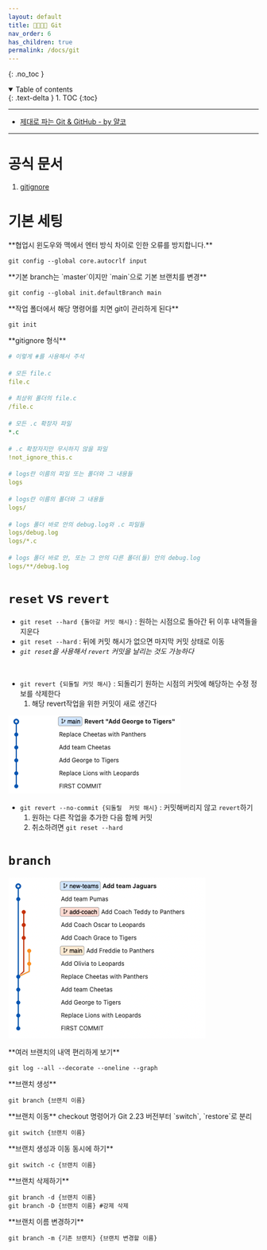 ```yaml
---
layout: default
title: 👨‍👩‍👧‍👦 Git
nav_order: 6
has_children: true
permalink: /docs/git
---
```


{: .no_toc }

<details open markdown="block">
  <summary>
    Table of contents
  </summary>
  {: .text-delta }
1. TOC
{:toc}
</details>

---


- [제대로 파는 Git & GitHub - by 얄코](https://www.inflearn.com/course/%EC%A0%9C%EB%8C%80%EB%A1%9C-%ED%8C%8C%EB%8A%94-%EA%B9%83/dashboard)

***

# 공식 문서
  1.  [gitignore](https://git-scm.com/docs/gitignore)

# 기본 세팅

<div class="code-example" markdown="1">
**협업시 윈도우와 맥에서 엔터 방식 차이로 인한 오류를 방지합니다.**
</div>

```
git config --global core.autocrlf input
```

<div class="code-example" markdown="1">
**기본 branch는 `master`이지만 `main`으로 기본 브랜치를 변경**
</div>

```
git config --global init.defaultBranch main
```

<div class="code-example" markdown="1">
**작업 폴더에서 해당 명령어를 치면 git이 관리하게 된다**
</div>

```
git init
```

<div class="code-example" markdown="1">
**gitignore 형식**
</div>

```yaml
# 이렇게 #를 사용해서 주석

# 모든 file.c
file.c

# 최상위 폴더의 file.c
/file.c

# 모든 .c 확장자 파일
*.c

# .c 확장자지만 무시하지 않을 파일
!not_ignore_this.c

# logs란 이름의 파일 또는 폴더와 그 내용들
logs

# logs란 이름의 폴더와 그 내용들
logs/

# logs 폴더 바로 안의 debug.log와 .c 파일들
logs/debug.log
logs/*.c

# logs 폴더 바로 안, 또는 그 안의 다른 폴더(들) 안의 debug.log
logs/**/debug.log
```

# `reset` vs `revert`

- `git reset --hard {돌아갈 커밋 해시}` : 원하는 시점으로 돌아간 뒤 이후 내역들을 지운다
- `git reset --hard` : 뒤에 커밋 해시가 없으면 마지막 커밋 상태로 이동
- *`git reset`을 사용해서 `revert` 커밋을 날리는 것도 가능하다*

<br>

- `git revert {되돌릴 커밋 해시}` : 되돌리기 원하는 시점의 커밋에 해당하는 수정 정보를 삭제한다
  1. 해당 revert작업을 위한 커밋이 새로 생긴다

![](../../assets/images/git/revert.png)

- `git revert --no-commit {되돌릴  커밋 해시}` : 커밋해버리지 않고 `revert`하기
  1. 원하는 다른 작업을 추가한 다음 함께 커밋
  2. 취소하려면 `git reset --hard`

# `branch`

![](../../assets/images/git/branch.png)

<div class="code-example" markdown="1">
**여러 브랜치의 내역 편리하게 보기**
</div>

```
git log --all --decorate --oneline --graph
```


<div class="code-example" markdown="1">
**브랜치 생성**
</div>

```
git branch {브랜치 이름}
```

<div class="code-example" markdown="1">
**브랜치 이동**
checkout 명령어가 Git 2.23 버전부터 `switch`, `restore`로 분리
</div>

```
git switch {브랜치 이름}
```

<div class="code-example" markdown="1">
**브랜치 생성과 이동 동시에 하기**
</div>

```
git switch -c {브랜치 이름}
```

<div class="code-example" markdown="1">
**브랜치 삭제하기**
</div>

```
git branch -d {브랜치 이름}
git branch -D {브랜치 이름} #강제 삭제
```

<div class="code-example" markdown="1">
**브랜치 이름 변경하기**
</div>

```
git branch -m {기존 브랜치} {브랜치 변경할 이름}
```
